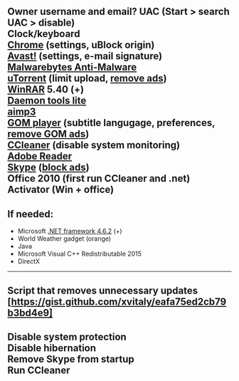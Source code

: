 **Owner username and email?**
**UAC** (Start > search UAC > disable)  
**Clock/keyboard**  
**[Chrome]** (settings, uBlock origin)  
**[Avast!]** (settings, e-mail signature)  
**[Malwarebytes Anti-Malware]**  
**[uTorrent]** (limit upload, [remove ads])  
**[WinRAR]** 5.40 (+)  
**[Daemon tools lite]**  
**[aimp3]**  
**[GOM player]** (subtitle langugage, preferences, [remove GOM ads])  
**[CCleaner]** (disable system monitoring)  
**[Adobe Reader]**  
**[Skype]** ([block ads])  
**Office 2010** (first run CCleaner and .net)  
**Activator** (Win + office)  
---
## If needed:
* Microsoft [.NET framework 4.6.2] (+)
* World Weather gadget (orange)
* Java
* Microsoft Visual C++ Redistributable 2015
* DirectX
---
Script that removes unnecessary updates  
[https://gist.github.com/xvitaly/eafa75ed2cb79b3bd4e9]
---
Disable system protection  
Disable hibernation  
Remove Skype from startup  
Run CCleaner  
---
[Avast!]: <https://www.avast.com/index>
[Chrome]: <https://www.google.com/chrome/browser/desktop/>
[Malwarebytes Anti-Malware]: <https://www.malwarebytes.com/mwb-download/>
[uTorrent]: <http://www.utorrent.com/intl/en>
[remove ads]: <https://forum.utorrent.com/topic/81421-321-how-to-turn-off-ads-except-for-the-silly-upgrade-banner/?page=3>
[WinRAR]: <https://thepiratebay.org/search/winrar/0/99/0>
[Daemon tools lite]: <http://www.disk-tools.com/download/daemon>
[aimp3]: <http://www.aimp.ru/>
[GOM player]: <http://filehippo.com/download_gom_player>
[remove GOM ads]: <https://howtoremove.guide/remove-gom-player-advertisement/>
[CCleaner]: <http://filehippo.com/download_ccleaner>
[Adobe Reader]: <https://get.adobe.com/reader/>
[Skype]: <https://www.skype.com/en/download-skype/skype-for-computer/>
[block ads]: <http://winaero.com/blog/how-to-disable-ads-in-skype-updated-for-recent-versions/>
[.NET framework 4.6.2]: <https://www.microsoft.com/en-us/download/details.aspx?id=53345>
[https://gist.github.com/xvitaly/eafa75ed2cb79b3bd4e9]: <https://gist.github.com/xvitaly/eafa75ed2cb79b3bd4e9>
